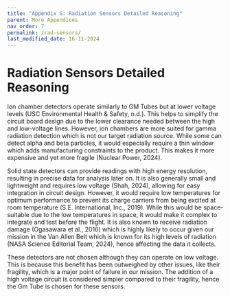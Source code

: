 ```yaml
---
title: "Appendix G: Radiation Sensors Detailed Reasoning"
parent: More Appendices
nav_order: 7
permalink: /rad-sensors/
last_modified_date: 16-11-2024
---
```


# Radiation Sensors Detailed Reasoning

Ion chamber detectors operate similarly to GM Tubes but at lower voltage levels (USC Environmental Health & Safety, n.d.). This helps to simplify the circuit board design due to the lower clearance needed between the high and low-voltage lines. However, ion chambers are more suited for gamma radiation detection which is not our target radiation source. While some can detect alpha and beta particles, it would especially require a thin window which adds manufacturing constraints to the product. This makes it more expensive and yet more fragile  (Nuclear Power, 2024). 

Solid state detectors can provide readings with high energy resolution, resulting in precise data for analysis later on. It is also generally small and lightweight and requires low voltage (Shah, 2024), allowing for easy integration in circuit design. However, it would require low temperatures for optimum performance to prevent its charge carriers from being excited at room temperature (S.E. International, Inc., 2019). While this would be space-suitable due to the low temperatures in space, it would make it complex to integrate and test before the flight. It is also known to receive radiation damage (Ogasawara et al., 2016) which is highly likely to occur given our mission in the Van Allen Belt which is known for its high levels of radiation (NASA Science Editorial Team, 2024), hence affecting the data it collects. 

These detectors are not chosen although they can operate on low voltage. This is because this benefit has been outweighed by other issues, like their fragility, which is a major point of failure in our mission. The addition of a high voltage circuit is considered simpler compared to their fragility, hence the Gm Tube is chosen for these sensors.

